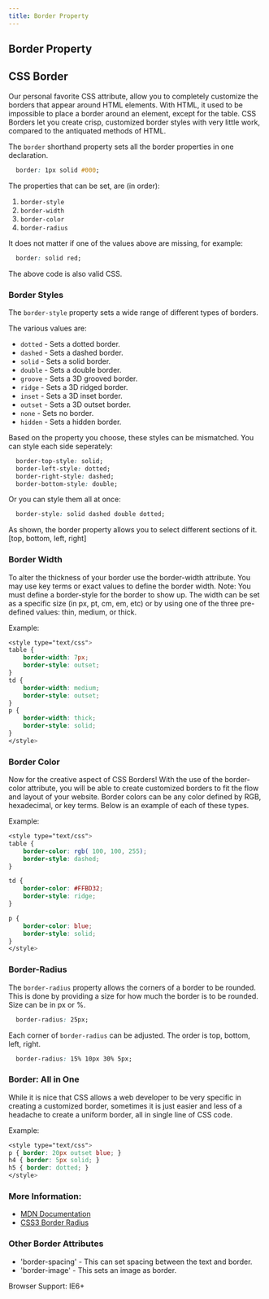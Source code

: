```yaml
---
title: Border Property
---
```

## Border Property

CSS Border
----

Our personal favorite CSS attribute, allow you to completely customize the borders that appear around HTML elements. With HTML, it used to be impossible to place a border around an element, except for the table. CSS Borders let you create crisp, customized border styles with very little work, compared to the antiquated methods of HTML.

The `border` shorthand property sets all the border properties in one declaration. 
```css 
  border: 1px solid #000;
```

The properties that can be set, are (in order): 
1. `border-style`
2. `border-width`
3. `border-color`
4. `border-radius`

It does not matter if one of the values above are missing, for example:

```css 
  border: solid red;
```
The above code is also valid CSS.

### Border Styles

The `border-style` property sets a wide range of different types of borders.

The various values are:
- `dotted` - Sets a dotted border.
- `dashed` - Sets a dashed border.
- `solid` - Sets a solid border.
- `double` - Sets a double border.
- `groove` - Sets a 3D grooved border. 
- `ridge` - Sets a 3D ridged border. 
- `inset` - Sets a 3D inset border. 
- `outset` - Sets a 3D outset border.
- `none` - Sets no border.
- `hidden` - Sets a hidden border.

Based on the property you choose, these styles can be mismatched. 
You can style each side seperately:
```css
  border-top-style: solid;
  border-left-style: dotted;
  border-right-style: dashed;
  border-bottom-style: double;
```

Or you can style them all at once:
```css
  border-style: solid dashed double dotted;
```
As shown, the border property allows you to select different sections of it. [top, bottom, left, right]

### Border Width

To alter the thickness of your border use the border-width attribute. You may use key terms or exact values to define the border width. Note: You must
define a border-style for the border to show up. The width can be set as a specific size (in px, pt, cm, em, etc) or by using one of the three pre-defined
values: thin, medium, or thick.

Example:
```css
<style type="text/css">
table {
	border-width: 7px;
	border-style: outset;
}
td {
	border-width: medium;
	border-style: outset;
}
p {
	border-width: thick;
	border-style: solid;
}
</style>
```

### Border Color

Now for the creative aspect of CSS Borders! With the use of the border-color attribute, you will be able to create customized borders to fit the flow and layout
of your website. Border colors can be any color defined by RGB, hexadecimal, or key terms. Below is an example of each of these types.

Example:
```css
<style type="text/css">
table {
	border-color: rgb( 100, 100, 255);
	border-style: dashed;
}

td {
	border-color: #FFBD32;
	border-style: ridge;
}

p {
	border-color: blue;
	border-style: solid;
}
</style>
```

### Border-Radius
The `border-radius` property allows the corners of a border to be rounded. This is done by providing a size for
how much the border is to be rounded. Size can be in px or %.
```css 
  border-radius: 25px;
```
Each corner of `border-radius` can be adjusted. The order is top, bottom, left, right.
```css 
  border-radius: 15% 10px 30% 5px;
```

### Border: All in One

While it is nice that CSS allows a web developer to be very specific in creating a customized border, sometimes it is just easier and less of a headache to create a uniform border, all in single line of CSS code.

Example:
```css
<style type="text/css">
p { border: 20px outset blue; } 
h4 { border: 5px solid; } 
h5 { border: dotted; }
</style>
```

### More Information:

- [MDN Documentation](https://developer.mozilla.org/en-US/docs/Web/CSS/border)
- [CSS3 Border Radius](https://guide.freecodecamp.org/css/css3-borders-rounded-corners)

### Other Border Attributes
- 'border-spacing' - This can set spacing between the text and border. 
- 'border-image' - This sets an image as border. 

Browser Support: IE6+

